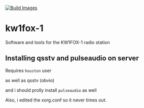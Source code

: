 [![Build Images](https://github.com/Kitsune-Robotics/kw1fox-1/actions/workflows/docker_workflow.yml/badge.svg)](https://github.com/Kitsune-Robotics/kw1fox-1/actions/workflows/docker_workflow.yml)

# kw1fox-1
Software and tools for the KW1FOX-1 radio station

## Installing qsstv and pulseaudio on server

Requires `houston` user

as well as qsstv (obvio)

and i should prolly install `pulseaudio` as well

Also, i edited the xorg.conf so it never times out.
